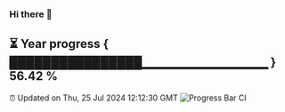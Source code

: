 ### Hi there 👋
⏳ Year progress { ████████████████▁▁▁▁▁▁▁▁▁▁▁▁▁▁ } 56.42 %
---
⏰ Updated on Thu, 25 Jul 2024 12:12:30 GMT
![Progress Bar CI](https://github.com/Moyi321/Moyi321/workflows/Progress%20Bar%20CI/badge.svg)
